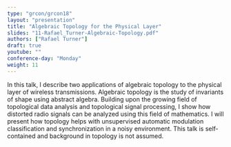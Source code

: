 ```yaml
---
type: "grcon/grcon18"
layout: "presentation"
title: "Algebraic Topology for the Physical Layer"
slides: "11-Rafael_Turner-Algebraic-Topology.pdf"
authors: ["Rafael Turner"]
draft: true
youtube: ""
conference-day: "Monday"
weight: 11
---
```

In this talk, I describe two applications of algebraic topology to the physical layer of wireless transmissions. Algebraic topology is the study of invariants of shape using abstract algebra. Building upon the growing field of topological data analysis and topological signal processing, I show how distorted radio signals can be analyzed using this field of mathematics. I will present how topology helps with unsupervised automatic modulation classification and synchronization in a noisy environment. This talk is self-contained and background in topology is not assumed.
